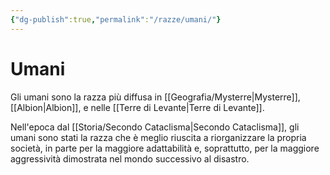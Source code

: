 ```yaml
---
{"dg-publish":true,"permalink":"/razze/umani/"}
---
```


# Umani

Gli umani sono la razza più diffusa in [[Geografia/Mysterre\|Mysterre]], [[Albion\|Albion]], e nelle [[Terre di Levante\|Terre di Levante]]. 

Nell'epoca dal [[Storia/Secondo Cataclisma\|Secondo Cataclisma]], gli umani sono stati la razza che è meglio riuscita a riorganizzare la propria società, in parte per la maggiore adattabilità e, soprattutto, per la maggiore aggressività dimostrata nel mondo successivo al disastro.